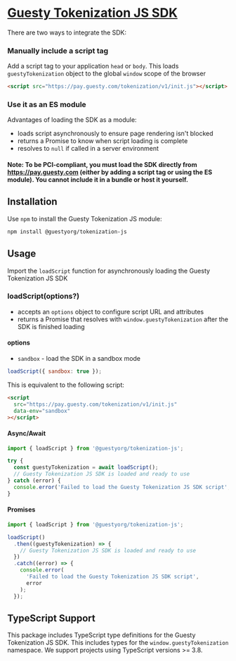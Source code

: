 # [Guesty Tokenization JS SDK](https://github.com/guestyorg/tokenization-js/wiki)

There are two ways to integrate the SDK:

### Manually include a script tag

Add a script tag to your application `head` or `body`.
This loads `guestyTokenization` object to the global `window` scope of the browser

```html
<script src="https://pay.guesty.com/tokenization/v1/init.js"></script>
```

### Use it as an ES module

Advantages of loading the SDK as a module:

- loads script asynchronously to ensure page rendering isn't blocked
- returns a Promise to know when script loading is complete
- resolves to `null` if called in a server environment

#### Note: To be PCI-compliant, you must load the SDK directly from https://pay.guesty.com (either by adding a script tag or using the ES module). You cannot include it in a bundle or host it yourself.

## Installation

Use `npm` to install the Guesty Tokenization JS module:

```sh
npm install @guestyorg/tokenization-js
```

## Usage

Import the `loadScript` function for asynchronously loading the Guesty Tokenization JS SDK

### loadScript(options?)

- accepts an `options` object to configure script URL and attributes
- returns a Promise that resolves with `window.guestyTokenization` after the SDK is finished loading

#### options

- `sandbox` - load the SDK in a sandbox mode

```js
loadScript({ sandbox: true });
```

This is equivalent to the following script:

```html
<script
  src="https://pay.guesty.com/tokenization/v1/init.js"
  data-env="sandbox"
></script>
```

#### Async/Await

```js
import { loadScript } from '@guestyorg/tokenization-js';

try {
  const guestyTokenization = await loadScript();
  // Guesty Tokenization JS SDK is loaded and ready to use
} catch (error) {
  console.error('Failed to load the Guesty Tokenization JS SDK script', error);
}
```

#### Promises

```js
import { loadScript } from '@guestyorg/tokenization-js';

loadScript()
  .then((guestyTokenization) => {
    // Guesty Tokenization JS SDK is loaded and ready to use
  })
  .catch((error) => {
    console.error(
      'Failed to load the Guesty Tokenization JS SDK script',
      error
    );
  });
```

## TypeScript Support

This package includes TypeScript type definitions for the Guesty Tokenization JS SDK. This includes types for the `window.guestyTokenization` namespace. We support projects using TypeScript versions >= 3.8.

